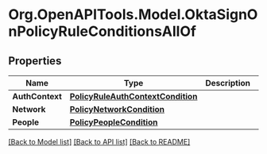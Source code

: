 # Org.OpenAPITools.Model.OktaSignOnPolicyRuleConditionsAllOf

## Properties

Name | Type | Description | Notes
------------ | ------------- | ------------- | -------------
**AuthContext** | [**PolicyRuleAuthContextCondition**](PolicyRuleAuthContextCondition.md) |  | [optional] 
**Network** | [**PolicyNetworkCondition**](PolicyNetworkCondition.md) |  | [optional] 
**People** | [**PolicyPeopleCondition**](PolicyPeopleCondition.md) |  | [optional] 

[[Back to Model list]](../README.md#documentation-for-models) [[Back to API list]](../README.md#documentation-for-api-endpoints) [[Back to README]](../README.md)

